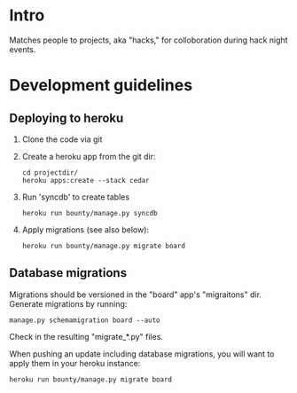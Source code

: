 # Intro

Matches people to projects, aka "hacks," for colloboration during hack night events.

# Development guidelines

## Deploying to heroku

1.  Clone the code via git
2.  Create a heroku app from the git dir:

        cd projectdir/
        heroku apps:create --stack cedar

3.  Run 'syncdb' to create tables

        heroku run bounty/manage.py syncdb

4.  Apply migrations (see also below):

        heroku run bounty/manage.py migrate board


## Database migrations

Migrations should be versioned in the "board" app's "migraitons" dir.  Generate
migrations by running:

    manage.py schemamigration board --auto

Check in the resulting "migrate_*.py" files.

When pushing an update including database migrations, you will want to apply them
in your heroku instance:
    
    heroku run bounty/manage.py migrate board
